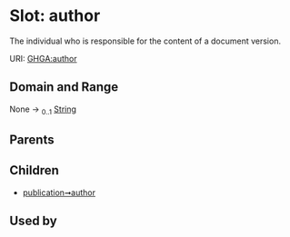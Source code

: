 
# Slot: author


The individual who is responsible for the content of a document version.

URI: [GHGA:author](https://w3id.org/GHGA/author)


## Domain and Range

None &#8594;  <sub>0..1</sub> [String](types/String.md)

## Parents


## Children

 *  [publication➞author](publication_author.md)

## Used by

